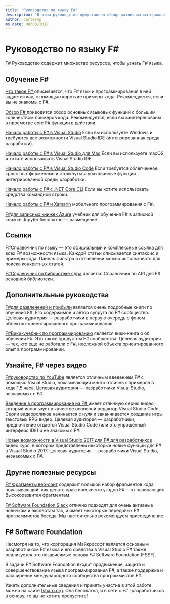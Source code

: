 ```yaml
---
title: 'Руководство по языку F#'
description: 'В этом руководстве представлен обзор различных материалов обучения для F#, это функциональный язык программирования, который работает в среде .NET.'
author: cartermp
ms.date: 08/03/2018
---
```

# <a name="f-guide"></a>Руководство по языку F#

F# Руководство содержит множество ресурсов, чтобы узнать F# языка.

## <a name="learning-f"></a>Обучение F\#

[Что такое F# ](what-is-fsharp.md) описывается, что F# язык и программирования в ней задается как, с помощью короткие примеры кода. Рекомендуется, если вы не знакомы с F#.

[Обзор F# ](tour.md) приводится обзор основных языковых функций с большим количеством примеров кода. Рекомендуется, если вы заинтересованы в просмотре core F# функции в действии.

[Начало работы с F# в Visual Studio](get-started/get-started-visual-studio.md) Если вы используете Windows и требуются все возможности Visual Studio IDE (интегрированная среда разработки).

[Начало работы с F# в Visual Studio для Mac](get-started/get-started-with-visual-studio-for-mac.md) Если вы используете macOS и хотите использовать Visual Studio IDE.

[Начало работы с F# в Visual Studio Code](get-started/get-started-vscode.md) Если требуется облегченное, кросс платформенные и столкнуться упакованные функции интегрированной среды разработки.

[Начало работы с F# с .NET Core CLI](get-started/get-started-command-line.md) Если вы хотите использовать средства командной строки.

[Начало работы с F# и Xamarin](https://docs.microsoft.com/xamarin/cross-platform/platform/fsharp/) мобильного программирования с F#.

[F#для записных книжек Azure](https://notebooks.azure.com/Microsoft/libraries/samples/html/FSharp%20for%20Azure%20Notebooks.ipynb) учебник для обучения F# в записной книжке Jupyter бесплатно — размещение.

## <a name="references"></a>Ссылки

[F#Справочник по языку](language-reference/index.md) — это официальный и комплексные ссылка для всех F# возможности языка. Каждой статьи описывается синтаксис и примеры кода. Панель фильтра в оглавлении можно использовать для поиска конкретных статей.

[F#Справочник по библиотеке ядра](https://msdn.microsoft.com/visualfsharpdocs/conceptual/fsharp-core-library-reference) является Справочник по API для F# основной библиотеки.

## <a name="additional-guides"></a>Дополнительные руководства

[F#для развлечений и прибыли](https://swlaschin.gitbooks.io/fsharpforfunandprofit/content/) является очень подробные книги по обучения F#. Его содержимое и автор супруга по F# сообщества. Целевая аудитория — разработчики в первую очередь с фоном объектно-ориентированного программирования.

[F#Вики-учебник по программированию](https://en.wikibooks.org/wiki/F_Sharp_Programming) является вики-книга о об обучении F#. Это также продуктом F# сообщества. Целевая аудитория — тех, кто еще не работали с F#, несложной объекта ориентированного опыт в программировании.

## <a name="learn-f-through-videos"></a>Узнайте, F# через видео

[F#руководство по YouTube](https://www.youtube.com/watch?v=c7eNDJN758U) является отличным введением F# с помощью Visual Studio, показывающий много отличных примеров в ходе 1,5 часа. Целевая аудитория — разработчики Visual Studio, незнакомых с F#.

[Введение в программирование на F# ](https://www.youtube.com/watch?v=Teak30_pXHk&list=PLEoMzSkcN8oNiJ67Hd7oRGgD1d4YBxYGC) имеет отличную серию видео, который использует в качестве основной редактор Visual Studio Code. Серии видеороликов начинается с нуля и заканчивается создание игры текстовых RPG видео. Целевая аудитория — разработчики, предпочтение отдается Visual Studio Code (или это упрощенный интерфейс IDE) и не знакомы с F#.

[Новые возможности в Visual Studio 2017 для F# для разработчиков](https://www.linkedin.com/learning/what-s-new-in-visual-studio-2017-for-f-sharp-for-developers) видео курс, в котором представлены некоторые новые функции для F# в Visual Studio 2017. Целевая аудитория — разработчики Visual Studio, незнакомых с F#.

## <a name="other-useful-resources"></a>Другие полезные ресурсы

[ F# Фрагменты веб-сайт](http://www.fssnip.net) содержит большой набор фрагментов кода, показывающий, как делать практически что угодно F#— от начинающих Высокоразвитая фрагментам.

[ F# Software Foundation Slack](https://fsharp.org/guides/slack/) отлично подходят для очень активные новичкам и экспертам так, и имеет некоторые передовых F# программистов беседа. Мы настоятельно рекомендуем присоединение.

## <a name="the-f-software-foundation"></a>F# Software Foundation

Несмотря на то, что корпорация Майкрософт является основным разработчиком F# языка и его средства в Visual Studio F# также реализуется это независимые основа F# Software Foundation (FSSF).

В задачи F# Software Foundation входит продвижение, защита и совершенствование языка программирования F#, а также поддержка и расширение международного сообщества программистов F#.

Узнать дополнительные сведения и принять участие в этой работе можно на сайте [fsharp.org](https://fsharp.org). Она бесплатна, и в сети с F# -разработчиков в основу, то вы не хотите пропустите!
